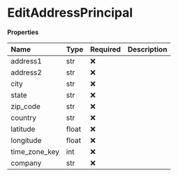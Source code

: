 # EditAddressPrincipal

**Properties**

| Name          | Type  | Required | Description |
| :------------ | :---- | :------- | :---------- |
| address1      | str   | ❌       |             |
| address2      | str   | ❌       |             |
| city          | str   | ❌       |             |
| state         | str   | ❌       |             |
| zip_code      | str   | ❌       |             |
| country       | str   | ❌       |             |
| latitude      | float | ❌       |             |
| longitude     | float | ❌       |             |
| time_zone_key | int   | ❌       |             |
| company       | str   | ❌       |             |

<!-- This file was generated by liblab | https://liblab.com/ -->
